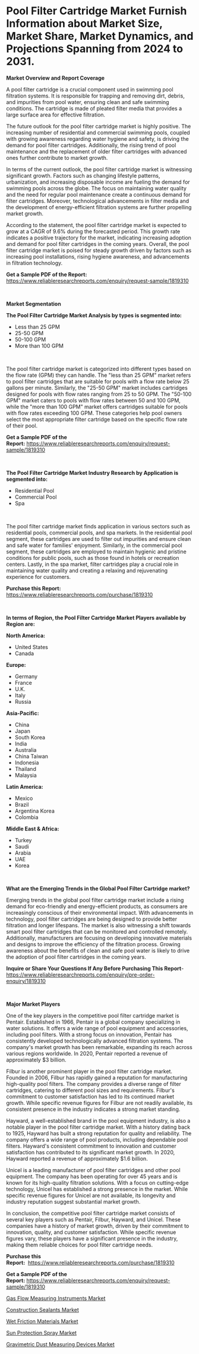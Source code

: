 <p><h1>Pool Filter Cartridge Market Furnish Information about Market Size, Market Share, Market Dynamics, and Projections Spanning from 2024 to 2031.</h1></p><p><strong>Market Overview and Report Coverage</strong></p>
<p><p>A pool filter cartridge is a crucial component used in swimming pool filtration systems. It is responsible for trapping and removing dirt, debris, and impurities from pool water, ensuring clean and safe swimming conditions. The cartridge is made of pleated filter media that provides a large surface area for effective filtration.</p><p>The future outlook for the pool filter cartridge market is highly positive. The increasing number of residential and commercial swimming pools, coupled with growing awareness regarding water hygiene and safety, is driving the demand for pool filter cartridges. Additionally, the rising trend of pool maintenance and the replacement of older filter cartridges with advanced ones further contribute to market growth.</p><p>In terms of the current outlook, the pool filter cartridge market is witnessing significant growth. Factors such as changing lifestyle patterns, urbanization, and increasing disposable income are fueling the demand for swimming pools across the globe. The focus on maintaining water quality and the need for regular pool maintenance create a continuous demand for filter cartridges. Moreover, technological advancements in filter media and the development of energy-efficient filtration systems are further propelling market growth.</p><p>According to the statement, the pool filter cartridge market is expected to grow at a CAGR of 9.6% during the forecasted period. This growth rate indicates a positive trajectory for the market, indicating increasing adoption and demand for pool filter cartridges in the coming years. Overall, the pool filter cartridge market is poised for steady growth driven by factors such as increasing pool installations, rising hygiene awareness, and advancements in filtration technology.</p></p>
<p><strong>Get a Sample PDF of the Report:</strong> <a href="https://www.reliableresearchreports.com/enquiry/request-sample/1819310">https://www.reliableresearchreports.com/enquiry/request-sample/1819310</a></p>
<p>&nbsp;</p>
<p><strong>Market Segmentation</strong></p>
<p><strong>The Pool Filter Cartridge Market Analysis by types is segmented into:</strong></p>
<p><ul><li>Less than 25 GPM</li><li>25-50 GPM</li><li>50-100 GPM</li><li>More than 100 GPM</li></ul></p>
<p>&nbsp;</p>
<p><p>The pool filter cartridge market is categorized into different types based on the flow rate (GPM) they can handle. The "less than 25 GPM" market refers to pool filter cartridges that are suitable for pools with a flow rate below 25 gallons per minute. Similarly, the "25-50 GPM" market includes cartridges designed for pools with flow rates ranging from 25 to 50 GPM. The "50-100 GPM" market caters to pools with flow rates between 50 and 100 GPM, while the "more than 100 GPM" market offers cartridges suitable for pools with flow rates exceeding 100 GPM. These categories help pool owners select the most appropriate filter cartridge based on the specific flow rate of their pool.</p></p>
<p><strong>Get a Sample PDF of the Report:</strong>&nbsp;<a href="https://www.reliableresearchreports.com/enquiry/request-sample/1819310">https://www.reliableresearchreports.com/enquiry/request-sample/1819310</a></p>
<p>&nbsp;</p>
<p><strong>The Pool Filter Cartridge Market Industry Research by Application is segmented into:</strong></p>
<p><ul><li>Residential Pool</li><li>Commercial Pool</li><li>Spa</li></ul></p>
<p>&nbsp;</p>
<p><p>The pool filter cartridge market finds application in various sectors such as residential pools, commercial pools, and spa markets. In the residential pool segment, these cartridges are used to filter out impurities and ensure clean and safe water for families' enjoyment. Similarly, in the commercial pool segment, these cartridges are employed to maintain hygienic and pristine conditions for public pools, such as those found in hotels or recreation centers. Lastly, in the spa market, filter cartridges play a crucial role in maintaining water quality and creating a relaxing and rejuvenating experience for customers.</p></p>
<p><strong>Purchase this Report:</strong>&nbsp; <a href="https://www.reliableresearchreports.com/purchase/1819310">https://www.reliableresearchreports.com/purchase/1819310</a></p>
<p>&nbsp;</p>
<p><strong>In terms of Region, the Pool Filter Cartridge Market Players available by Region are:</strong></p>
<p>
    <p> <strong> North America: </strong>
        <ul>
            <li>United States</li>
            <li>Canada</li>
        </ul>
        </p> 
    <p> <strong> Europe: </strong>
        <ul>
            <li>Germany</li>
            <li>France</li>
            <li>U.K.</li>
            <li>Italy</li>
            <li>Russia</li>
        </ul>
        </p> 
    <p> <strong> Asia-Pacific: </strong>
        <ul>
            <li>China</li>
            <li>Japan</li>
            <li>South Korea</li>
            <li>India</li>
            <li>Australia</li>
            <li>China Taiwan</li>
            <li>Indonesia</li>
            <li>Thailand</li>
            <li>Malaysia</li>
        </ul>
        </p> 
    <p> <strong> Latin America: </strong>
        <ul>
            <li>Mexico</li>
            <li>Brazil</li>
            <li>Argentina Korea</li>
            <li>Colombia</li>
        </ul>
        </p> 
    <p> <strong> Middle East & Africa: </strong>
        <ul>
            <li>Turkey</li>
            <li>Saudi</li>
            <li>Arabia</li>
            <li>UAE</li>
            <li>Korea</li>
        </ul>
    </p>
    </p>
<p>&nbsp;</p>
<p><strong>What are the Emerging Trends in the Global Pool Filter Cartridge market?</strong></p>
<p><p>Emerging trends in the global pool filter cartridge market include a rising demand for eco-friendly and energy-efficient products, as consumers are increasingly conscious of their environmental impact. With advancements in technology, pool filter cartridges are being designed to provide better filtration and longer lifespans. The market is also witnessing a shift towards smart pool filter cartridges that can be monitored and controlled remotely. Additionally, manufacturers are focusing on developing innovative materials and designs to improve the efficiency of the filtration process. Growing awareness about the benefits of clean and safe pool water is likely to drive the adoption of pool filter cartridges in the coming years.</p></p>
<p><strong>Inquire or Share Your Questions If Any Before Purchasing This Report</strong>- <a href="https://www.reliableresearchreports.com/enquiry/pre-order-enquiry/1819310">https://www.reliableresearchreports.com/enquiry/pre-order-enquiry/1819310</a></p>
<p>&nbsp;</p>
<p><strong>Major Market Players</strong></p>
<p><p>One of the key players in the competitive pool filter cartridge market is Pentair. Established in 1966, Pentair is a global company specializing in water solutions. It offers a wide range of pool equipment and accessories, including pool filters. With a strong focus on innovation, Pentair has consistently developed technologically advanced filtration systems. The company's market growth has been remarkable, expanding its reach across various regions worldwide. In 2020, Pentair reported a revenue of approximately $3 billion.</p><p>Filbur is another prominent player in the pool filter cartridge market. Founded in 2006, Filbur has rapidly gained a reputation for manufacturing high-quality pool filters. The company provides a diverse range of filter cartridges, catering to different pool sizes and requirements. Filbur's commitment to customer satisfaction has led to its continued market growth. While specific revenue figures for Filbur are not readily available, its consistent presence in the industry indicates a strong market standing.</p><p>Hayward, a well-established brand in the pool equipment industry, is also a notable player in the pool filter cartridge market. With a history dating back to 1925, Hayward has built a strong reputation for quality and reliability. The company offers a wide range of pool products, including dependable pool filters. Hayward's consistent commitment to innovation and customer satisfaction has contributed to its significant market growth. In 2020, Hayward reported a revenue of approximately $1.6 billion.</p><p>Unicel is a leading manufacturer of pool filter cartridges and other pool equipment. The company has been operating for over 45 years and is known for its high-quality filtration solutions. With a focus on cutting-edge technology, Unicel has established a strong presence in the market. While specific revenue figures for Unicel are not available, its longevity and industry reputation suggest substantial market growth.</p><p>In conclusion, the competitive pool filter cartridge market consists of several key players such as Pentair, Filbur, Hayward, and Unicel. These companies have a history of market growth, driven by their commitment to innovation, quality, and customer satisfaction. While specific revenue figures vary, these players have a significant presence in the industry, making them reliable choices for pool filter cartridge needs.</p></p>
<p><strong>Purchase this Report:</strong>&nbsp;&nbsp;<a href="https://www.reliableresearchreports.com/purchase/1819310">https://www.reliableresearchreports.com/purchase/1819310</a></p>
<p></p>
<p><strong>Get a Sample PDF of the Report:</strong>&nbsp;<a href="https://www.reliableresearchreports.com/enquiry/request-sample/1819310">https://www.reliableresearchreports.com/enquiry/request-sample/1819310</a></p>
<p><p><a href="https://issuu.com/reportprime-2/docs/gas-flow-measuring-instruments-market-size-2030.pp">Gas Flow Measuring Instruments Market</a></p><p><a href="https://www.linkedin.com/pulse/construction-sealants-market-challenges-opportunities-growth-j94ge/">Construction Sealants Market</a></p><p><a href="https://www.linkedin.com/pulse/wet-friction-materials-market-share-amp-new-trends-analysis-6uxxe/">Wet Friction Materials Market</a></p><p><a href="https://github.com/jsmusil/Market-Research-Report-List-1/blob/main/sun-protection-spray-market.md">Sun Protection Spray Market</a></p><p><a href="https://issuu.com/reportprime-2/docs/gravimetric-dust-measuring-devices-market-size-203">Gravimetric Dust Measuring Devices Market</a></p></p>